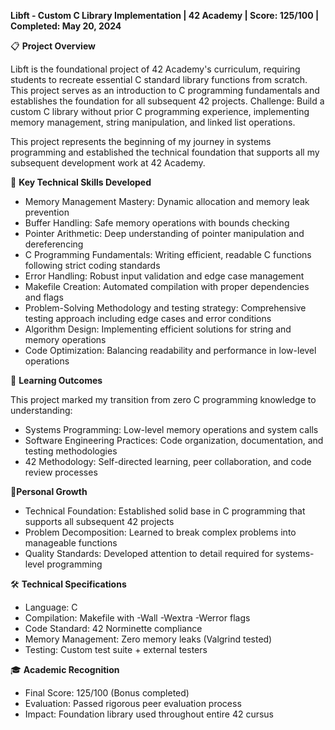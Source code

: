 **Libft - Custom C Library Implementation | 42 Academy | Score: 125/100 | Completed: May 20, 2024**

📋 **Project Overview**

Libft is the foundational project of 42 Academy's curriculum, requiring students to recreate essential C standard library functions from scratch. This project serves as an introduction to C programming fundamentals and establishes the foundation for all subsequent 42 projects.
Challenge: Build a custom C library without prior C programming experience, implementing memory management, string manipulation, and linked list operations.

This project represents the beginning of my journey in systems programming and established the technical foundation that supports all my subsequent development work at 42 Academy.


🔧 **Key Technical Skills Developed**
- Memory Management Mastery: Dynamic allocation and memory leak prevention
- Buffer Handling: Safe memory operations with bounds checking
- Pointer Arithmetic: Deep understanding of pointer manipulation and dereferencing
- C Programming Fundamentals: Writing efficient, readable C functions following strict coding standards
- Error Handling: Robust input validation and edge case management
- Makefile Creation: Automated compilation with proper dependencies and flags
- Problem-Solving Methodology and testing strategy: Comprehensive testing approach including edge cases and error conditions
- Algorithm Design: Implementing efficient solutions for string and memory operations
- Code Optimization: Balancing readability and performance in low-level operations

🚀 **Learning Outcomes**

This project marked my transition from zero C programming knowledge to understanding:
- Systems Programming: Low-level memory operations and system calls
- Software Engineering Practices: Code organization, documentation, and testing methodologies
- 42 Methodology: Self-directed learning, peer collaboration, and code review processes

🌱**Personal Growth**

- Technical Foundation: Established solid base in C programming that supports all subsequent 42 projects
- Problem Decomposition: Learned to break complex problems into manageable functions
- Quality Standards: Developed attention to detail required for systems-level programming

🛠️ **Technical Specifications**

- Language: C
- Compilation: Makefile with -Wall -Wextra -Werror flags
- Code Standard: 42 Norminette compliance
- Memory Management: Zero memory leaks (Valgrind tested)
- Testing: Custom test suite + external testers


🎓 **Academic Recognition**

- Final Score: 125/100 (Bonus completed)
- Evaluation: Passed rigorous peer evaluation process
- Impact: Foundation library used throughout entire 42 cursus
